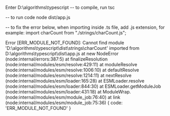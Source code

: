 Enter D:\algorithms\typescript
-- to compile, run
tsc

-- to run code
node dist/app.js

-- to fix the error below, when importing inside .ts file, add .js extension, for example: 
import charCount from "./strings/charCount.js";


Error [ERR_MODULE_NOT_FOUND]: Cannot find module 'D:\algorithms\typescript\dist\strings\charCount' imported from D:\algorithms\typescript\dist\app.js
    at new NodeError (node:internal/errors:387:5)
    at finalizeResolution (node:internal/modules/esm/resolve:429:11)
    at moduleResolve (node:internal/modules/esm/resolve:1006:10)
    at defaultResolve (node:internal/modules/esm/resolve:1214:11)
    at nextResolve (node:internal/modules/esm/loader:165:28)
    at ESMLoader.resolve (node:internal/modules/esm/loader:844:30)
    at ESMLoader.getModuleJob (node:internal/modules/esm/loader:431:18)
    at ModuleWrap.<anonymous> (node:internal/modules/esm/module_job:76:40)
    at link (node:internal/modules/esm/module_job:75:36) {
  code: 'ERR_MODULE_NOT_FOUND'
}